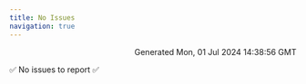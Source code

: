 ```yaml
---
title: No Issues
navigation: true
---
```


<p style="text-align:right;color:#cccs">
Generated Mon, 01 Jul 2024 14:38:56 GMT
</p>
<p>✅ No issues to report ✅</p>



